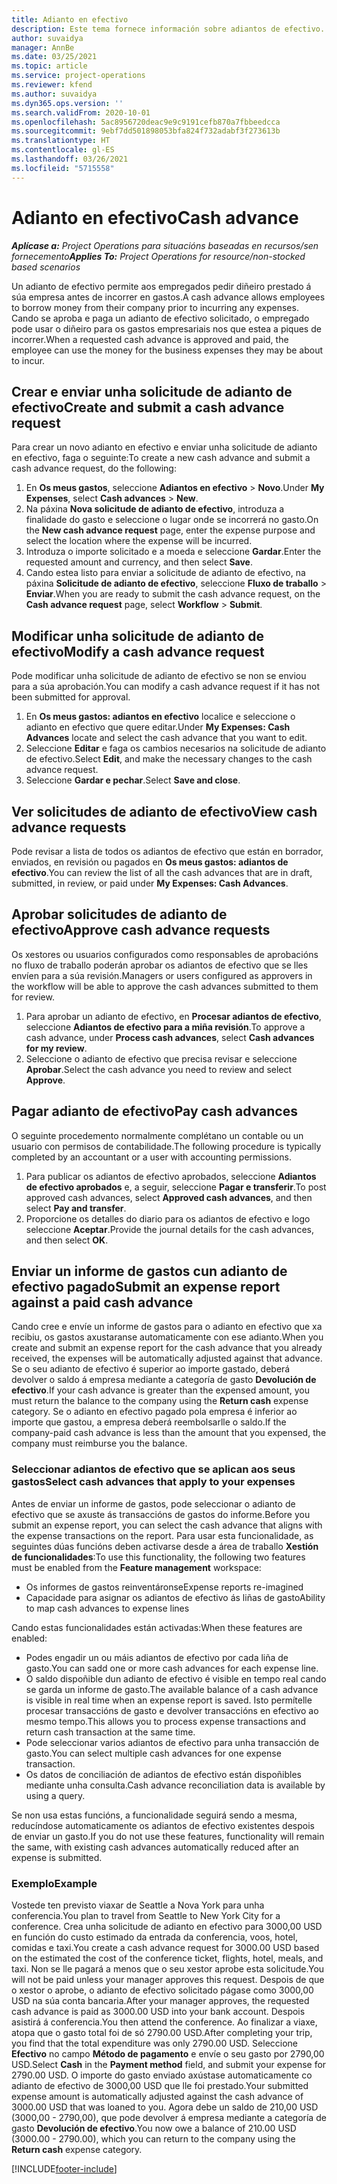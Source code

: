 ```yaml
---
title: Adianto en efectivo
description: Este tema fornece información sobre adiantos de efectivo.
author: suvaidya
manager: AnnBe
ms.date: 03/25/2021
ms.topic: article
ms.service: project-operations
ms.reviewer: kfend
ms.author: suvaidya
ms.dyn365.ops.version: ''
ms.search.validFrom: 2020-10-01
ms.openlocfilehash: 5ac8956720deac9e9c9191cefb870a7fbbeedcca
ms.sourcegitcommit: 9ebf7dd501898053bfa824f732adabf3f273613b
ms.translationtype: HT
ms.contentlocale: gl-ES
ms.lasthandoff: 03/26/2021
ms.locfileid: "5715558"
---
```

# <a name="cash-advance"></a><span data-ttu-id="5f680-103">Adianto en efectivo</span><span class="sxs-lookup"><span data-stu-id="5f680-103">Cash advance</span></span>

<span data-ttu-id="5f680-104">_**Aplícase a:** Project Operations para situacións baseadas en recursos/sen fornecemento_</span><span class="sxs-lookup"><span data-stu-id="5f680-104">_**Applies To:** Project Operations for resource/non-stocked based scenarios_</span></span>

<span data-ttu-id="5f680-105">Un adianto de efectivo permite aos empregados pedir diñeiro prestado á súa empresa antes de incorrer en gastos.</span><span class="sxs-lookup"><span data-stu-id="5f680-105">A cash advance allows employees to borrow money from their company prior to incurring any expenses.</span></span> <span data-ttu-id="5f680-106">Cando se aproba e paga un adianto de efectivo solicitado, o empregado pode usar o diñeiro para os gastos empresariais nos que estea a piques de incorrer.</span><span class="sxs-lookup"><span data-stu-id="5f680-106">When a requested cash advance is approved and paid, the employee can use the money for the business expenses they may be about to incur.</span></span> 

## <a name="create-and-submit-a-cash-advance-request"></a><span data-ttu-id="5f680-107">Crear e enviar unha solicitude de adianto de efectivo</span><span class="sxs-lookup"><span data-stu-id="5f680-107">Create and submit a cash advance request</span></span>
<span data-ttu-id="5f680-108">Para crear un novo adianto en efectivo e enviar unha solicitude de adianto en efectivo, faga o seguinte:</span><span class="sxs-lookup"><span data-stu-id="5f680-108">To create a new cash advance and submit a cash advance request, do the following:</span></span> 

1. <span data-ttu-id="5f680-109">En **Os meus gastos**, seleccione **Adiantos en efectivo** > **Novo**.</span><span class="sxs-lookup"><span data-stu-id="5f680-109">Under **My Expenses**, select **Cash advances** > **New**.</span></span> 
2. <span data-ttu-id="5f680-110">Na páxina **Nova solicitude de adianto de efectivo**, introduza a finalidade do gasto e seleccione o lugar onde se incorrerá no gasto.</span><span class="sxs-lookup"><span data-stu-id="5f680-110">On the **New cash advance request** page, enter the expense purpose and select the location where the expense will be incurred.</span></span>
3. <span data-ttu-id="5f680-111">Introduza o importe solicitado e a moeda e seleccione **Gardar**.</span><span class="sxs-lookup"><span data-stu-id="5f680-111">Enter the requested amount and currency, and then select **Save**.</span></span> 
4. <span data-ttu-id="5f680-112">Cando estea listo para enviar a solicitude de adianto de efectivo, na páxina **Solicitude de adianto de efectivo**, seleccione **Fluxo de traballo** > **Enviar**.</span><span class="sxs-lookup"><span data-stu-id="5f680-112">When you are ready to submit the cash advance request, on the **Cash advance request** page, select **Workflow** > **Submit**.</span></span>

## <a name="modify-a-cash-advance-request"></a><span data-ttu-id="5f680-113">Modificar unha solicitude de adianto de efectivo</span><span class="sxs-lookup"><span data-stu-id="5f680-113">Modify a cash advance request</span></span>

<span data-ttu-id="5f680-114">Pode modificar unha solicitude de adianto de efectivo se non se enviou para a súa aprobación.</span><span class="sxs-lookup"><span data-stu-id="5f680-114">You can modify a cash advance request if it has not been submitted for approval.</span></span>

1. <span data-ttu-id="5f680-115">En **Os meus gastos: adiantos en efectivo** localice e seleccione o adianto en efectivo que quere editar.</span><span class="sxs-lookup"><span data-stu-id="5f680-115">Under **My Expenses: Cash Advances** locate and select the cash advance that you want to edit.</span></span>
2. <span data-ttu-id="5f680-116">Seleccione **Editar** e faga os cambios necesarios na solicitude de adianto de efectivo.</span><span class="sxs-lookup"><span data-stu-id="5f680-116">Select **Edit**, and make the necessary changes to the cash advance request.</span></span> 
3. <span data-ttu-id="5f680-117">Seleccione **Gardar e pechar**.</span><span class="sxs-lookup"><span data-stu-id="5f680-117">Select **Save and close**.</span></span>


## <a name="view-cash-advance-requests"></a><span data-ttu-id="5f680-118">Ver solicitudes de adianto de efectivo</span><span class="sxs-lookup"><span data-stu-id="5f680-118">View cash advance requests</span></span>
<span data-ttu-id="5f680-119">Pode revisar a lista de todos os adiantos de efectivo que están en borrador, enviados, en revisión ou pagados en **Os meus gastos: adiantos de efectivo**.</span><span class="sxs-lookup"><span data-stu-id="5f680-119">You can review the list of all the cash advances that are in draft, submitted, in review, or paid under **My Expenses: Cash Advances**.</span></span> 

## <a name="approve-cash-advance-requests"></a><span data-ttu-id="5f680-120">Aprobar solicitudes de adianto de efectivo</span><span class="sxs-lookup"><span data-stu-id="5f680-120">Approve cash advance requests</span></span>

<span data-ttu-id="5f680-121">Os xestores ou usuarios configurados como responsables de aprobacións no fluxo de traballo poderán aprobar os adiantos de efectivo que se lles envíen para a súa revisión.</span><span class="sxs-lookup"><span data-stu-id="5f680-121">Managers or users configured as approvers in the workflow will be able to approve the cash advances submitted to them for review.</span></span> 

1. <span data-ttu-id="5f680-122">Para aprobar un adianto de efectivo, en **Procesar adiantos de efectivo**, seleccione **Adiantos de efectivo para a miña revisión**.</span><span class="sxs-lookup"><span data-stu-id="5f680-122">To approve a cash advance, under **Process cash advances**, select **Cash advances for my review**.</span></span>
2. <span data-ttu-id="5f680-123">Seleccione o adianto de efectivo que precisa revisar e seleccione **Aprobar**.</span><span class="sxs-lookup"><span data-stu-id="5f680-123">Select the cash advance you need to review and select **Approve**.</span></span>  

## <a name="pay-cash-advances"></a><span data-ttu-id="5f680-124">Pagar adianto de efectivo</span><span class="sxs-lookup"><span data-stu-id="5f680-124">Pay cash advances</span></span> 
<span data-ttu-id="5f680-125">O seguinte procedemento normalmente complétano un contable ou un usuario con permisos de contabilidade.</span><span class="sxs-lookup"><span data-stu-id="5f680-125">The following procedure is typically completed by an accountant or a user with accounting permissions.</span></span>

1. <span data-ttu-id="5f680-126">Para publicar os adiantos de efectivo aprobados, seleccione **Adiantos de efectivo aprobados** e, a seguir, seleccione **Pagar e transferir**.</span><span class="sxs-lookup"><span data-stu-id="5f680-126">To post approved cash advances, select **Approved cash advances**, and then select **Pay and transfer**.</span></span>  
2. <span data-ttu-id="5f680-127">Proporcione os detalles do diario para os adiantos de efectivo e logo seleccione **Aceptar**.</span><span class="sxs-lookup"><span data-stu-id="5f680-127">Provide the journal details for the cash advances, and then select **OK**.</span></span> 

## <a name="submit-an-expense-report-against-a-paid-cash-advance"></a><span data-ttu-id="5f680-128">Enviar un informe de gastos cun adianto de efectivo pagado</span><span class="sxs-lookup"><span data-stu-id="5f680-128">Submit an expense report against a paid cash advance</span></span> 

<span data-ttu-id="5f680-129">Cando cree e envíe un informe de gastos para o adianto en efectivo que xa recibiu, os gastos axustaranse automaticamente con ese adianto.</span><span class="sxs-lookup"><span data-stu-id="5f680-129">When you create and submit an expense report for the cash advance that you already received, the expenses will be automatically adjusted against that advance.</span></span> <span data-ttu-id="5f680-130">Se o seu adianto de efectivo é superior ao importe gastado, deberá devolver o saldo á empresa mediante a categoría de gasto **Devolución de efectivo**.</span><span class="sxs-lookup"><span data-stu-id="5f680-130">If your cash advance is greater than the expensed amount, you must return the balance to the company using the **Return cash** expense category.</span></span> <span data-ttu-id="5f680-131">Se o adianto en efectivo pagado pola empresa é inferior ao importe que gastou, a empresa deberá reembolsarlle o saldo.</span><span class="sxs-lookup"><span data-stu-id="5f680-131">If the company-paid cash advance is less than the amount that you expensed, the company must reimburse you the balance.</span></span> 

### <a name="select-cash-advances-that-apply-to-your-expenses"></a><span data-ttu-id="5f680-132">Seleccionar adiantos de efectivo que se aplican aos seus gastos</span><span class="sxs-lookup"><span data-stu-id="5f680-132">Select cash advances that apply to your expenses</span></span>
<span data-ttu-id="5f680-133">Antes de enviar un informe de gastos, pode seleccionar o adianto de efectivo que se axuste ás transaccións de gastos do informe.</span><span class="sxs-lookup"><span data-stu-id="5f680-133">Before you submit an expense report, you can select the cash advance that aligns with the expense transactions on the report.</span></span> <span data-ttu-id="5f680-134">Para usar esta funcionalidade, as seguintes dúas funcións deben activarse desde a área de traballo **Xestión de funcionalidades**:</span><span class="sxs-lookup"><span data-stu-id="5f680-134">To use this functionality, the following two features must be enabled from the **Feature management** workspace:</span></span>

  - <span data-ttu-id="5f680-135">Os informes de gastos reinventáronse</span><span class="sxs-lookup"><span data-stu-id="5f680-135">Expense reports re-imagined</span></span>
  - <span data-ttu-id="5f680-136">Capacidade para asignar os adiantos de efectivo ás liñas de gasto</span><span class="sxs-lookup"><span data-stu-id="5f680-136">Ability to map cash advances to expense lines</span></span>
 
 <span data-ttu-id="5f680-137">Cando estas funcionalidades están activadas:</span><span class="sxs-lookup"><span data-stu-id="5f680-137">When these features are enabled:</span></span>
 
  - <span data-ttu-id="5f680-138">Podes engadir un ou máis adiantos de efectivo por cada liña de gasto.</span><span class="sxs-lookup"><span data-stu-id="5f680-138">You can sadd one or more cash advances for each expense line.</span></span>
  - <span data-ttu-id="5f680-139">O saldo dispoñible dun adianto de efectivo é visible en tempo real cando se garda un informe de gasto.</span><span class="sxs-lookup"><span data-stu-id="5f680-139">The available balance of a cash advance is visible in real time when an expense report is saved.</span></span> <span data-ttu-id="5f680-140">Isto permítelle procesar transaccións de gasto e devolver transaccións en efectivo ao mesmo tempo.</span><span class="sxs-lookup"><span data-stu-id="5f680-140">This allows you to process expense transactions and return cash transaction at the same time.</span></span>
  - <span data-ttu-id="5f680-141">Pode seleccionar varios adiantos de efectivo para unha transacción de gasto.</span><span class="sxs-lookup"><span data-stu-id="5f680-141">You can select multiple cash advances for one expense transaction.</span></span>
  - <span data-ttu-id="5f680-142">Os datos de conciliación de adiantos de efectivo están dispoñibles mediante unha consulta.</span><span class="sxs-lookup"><span data-stu-id="5f680-142">Cash advance reconciliation data is available by using a query.</span></span> 
 
<span data-ttu-id="5f680-143">Se non usa estas funcións, a funcionalidade seguirá sendo a mesma, reducíndose automaticamente os adiantos de efectivo existentes despois de enviar un gasto.</span><span class="sxs-lookup"><span data-stu-id="5f680-143">If you do not use these features, functionality will remain the same, with existing cash advances automatically reduced after an expense is submitted.</span></span>

### <a name="example"></a><span data-ttu-id="5f680-144">Exemplo</span><span class="sxs-lookup"><span data-stu-id="5f680-144">Example</span></span> 
<span data-ttu-id="5f680-145">Vostede ten previsto viaxar de Seattle a Nova York para unha conferencia.</span><span class="sxs-lookup"><span data-stu-id="5f680-145">You plan to travel from Seattle to New York City for a conference.</span></span> <span data-ttu-id="5f680-146">Crea unha solicitude de adianto en efectivo para 3000,00 USD en función do custo estimado da entrada da conferencia, voos, hotel, comidas e taxi.</span><span class="sxs-lookup"><span data-stu-id="5f680-146">You create a cash advance request for 3000.00 USD based on the estimated the cost of the conference ticket, flights, hotel, meals, and taxi.</span></span> <span data-ttu-id="5f680-147">Non se lle pagará a menos que o seu xestor aprobe esta solicitude.</span><span class="sxs-lookup"><span data-stu-id="5f680-147">You will not be paid unless your manager approves this request.</span></span> <span data-ttu-id="5f680-148">Despois de que o xestor o aprobe, o adianto de efectivo solicitado págase como 3000,00 USD na súa conta bancaria.</span><span class="sxs-lookup"><span data-stu-id="5f680-148">After your manager approves, the requested cash advance is paid as 3000.00 USD into your bank account.</span></span> <span data-ttu-id="5f680-149">Despois asistirá á conferencia.</span><span class="sxs-lookup"><span data-stu-id="5f680-149">You then attend the conference.</span></span> <span data-ttu-id="5f680-150">Ao finalizar a viaxe, atopa que o gasto total foi de só 2790.00 USD.</span><span class="sxs-lookup"><span data-stu-id="5f680-150">After completing your trip, you find that the total expenditure was only 2790.00 USD.</span></span> <span data-ttu-id="5f680-151">Seleccione **Efectivo** no campo **Método de pagamento** e envíe o seu gasto por 2790,00 USD.</span><span class="sxs-lookup"><span data-stu-id="5f680-151">Select **Cash** in the **Payment method** field, and submit your expense for 2790.00 USD.</span></span> <span data-ttu-id="5f680-152">O importe do gasto enviado axústase automaticamente co adianto de efectivo de 3000,00 USD que lle foi prestado.</span><span class="sxs-lookup"><span data-stu-id="5f680-152">Your submitted expense amount is automatically adjusted against the cash advance of 3000.00 USD that was loaned to you.</span></span> <span data-ttu-id="5f680-153">Agora debe un saldo de 210,00 USD (3000,00 - 2790,00), que pode devolver á empresa mediante a categoría de gasto **Devolución de efectivo**.</span><span class="sxs-lookup"><span data-stu-id="5f680-153">You now owe a balance of 210.00 USD (3000.00 - 2790.00), which you can return to the company using the **Return cash** expense category.</span></span>



[!INCLUDE[footer-include](../includes/footer-banner.md)]
